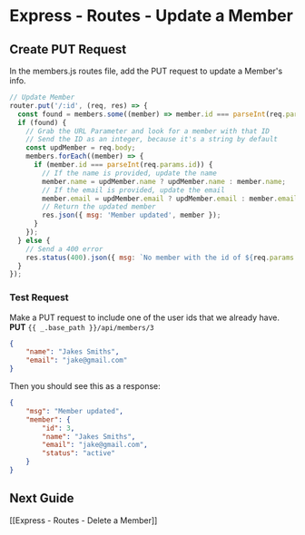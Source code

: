# Express - Routes - Update a Member

## Create PUT Request
In the members.js routes file, add the PUT request to update a Member's info.

```js
// Update Member
router.put('/:id', (req, res) => {
  const found = members.some((member) => member.id === parseInt(req.params.id));
  if (found) {
    // Grab the URL Parameter and look for a member with that ID
    // Send the ID as an integer, because it's a string by default
    const updMember = req.body;
    members.forEach((member) => {
      if (member.id === parseInt(req.params.id)) {
        // If the name is provided, update the name
        member.name = updMember.name ? updMember.name : member.name;
        // If the email is provided, update the email
        member.email = updMember.email ? updMember.email : member.email;
        // Return the updated member
        res.json({ msg: 'Member updated', member });
      }
    });
  } else {
    // Send a 400 error
    res.status(400).json({ msg: `No member with the id of ${req.params.id}` });
  }
});
```

 ### Test Request
 Make a PUT request to include one of the user ids that we already have.
 **PUT** `{{ _.base_path }}/api/members/3`

```json
{
	"name": "Jakes Smiths",
	"email": "jake@gmail.com"
}
```

Then you should see this as a response:
```json
{
	"msg": "Member updated",
	"member": {
		"id": 3,
		"name": "Jakes Smiths",
		"email": "jake@gmail.com",
		"status": "active"
	}
}
```

## Next Guide
[[Express - Routes - Delete a Member]]